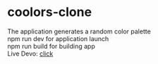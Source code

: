 # coolors-clone
The application generates a random color palette  
npm run dev for application launch  
npm run build for building app  
Live Devo: [click](https://coolors-clone-delta.vercel.app/)
